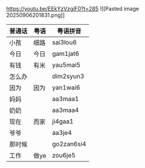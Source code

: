 
https://youtu.be/EEkYzVzgiF0?t=285
![[Pasted image 20250906201831.png]]

| 普通话 | 粤语  | 粤语拼音       |
| --- | --- | ---------- |
| 小孩  | 细路  | sai3lou6   |
| 今日  | 今日  | gam1jat6   |
| 有钱  | 有米  | yau5mai5   |
| 怎么办 |     | dim2syun3  |
| 因为  | 因为  | yan1wai6   |
| 妈妈  |     | aa3maa1    |
| 奶奶  |     | aa3maa4    |
| 现在  | 而家  | ji4gaa1    |
| 爷爷  |     | aa3je4     |
| 那时候 |     | go2zan6si4 |
| 工作  | 做ye | zou6je5    |

